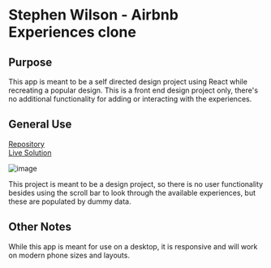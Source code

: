 # Stephen Wilson - Airbnb Experiences clone

## Purpose
This app is meant to be a self directed design project using React while recreating a popular design. This is a front end design project only, there's no additional functionality for adding or interacting with the experiences.

## General Use
[Repository](https://github.com/wilso663/experiences-clone)  
[Live Solution](https://wilso663.github.io/experiences-clone/)

![image](/images/experiences.png)

This project is meant to be a design project, so there is no user functionality besides using the scroll bar to look through the available experiences, but these are populated by dummy data.

## Other Notes
While this app is meant for use on a desktop, it is responsive and will work on modern phone sizes and layouts.
